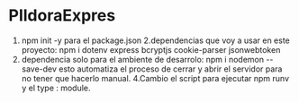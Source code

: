 # PIldoraExpres

1. npm init -y para el package.json
2.dependencias que voy a usar en este proyecto: npm i dotenv express bcryptjs cookie-parser jsonwebtoken
3. dependencia solo para el ambiente de desarrolo: npm i nodemon --save-dev
esto automatiza el proceso de cerrar y abrir el servidor para no tener que hacerlo manual.
4.Cambio el script para ejecutar npm runv y el type : module.